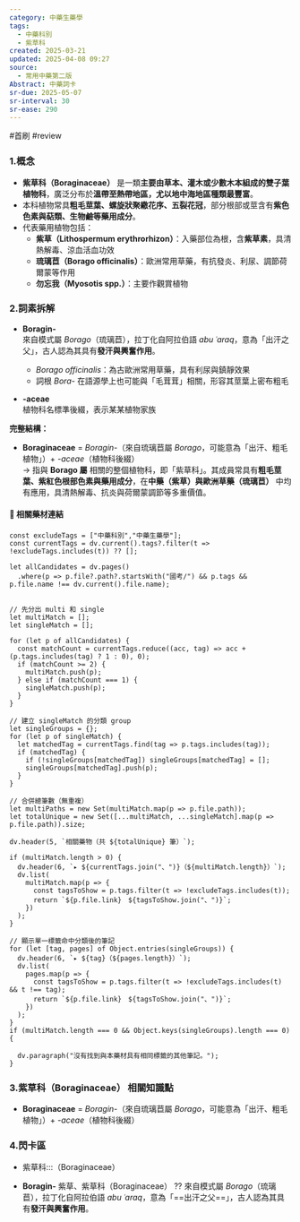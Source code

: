 ```yaml
---
category: 中藥生藥學
tags:
  - 中藥科別
  - 紫草科
created: 2025-03-21
updated: 2025-04-08 09:27
source:
  - 常用中藥第二版
Abstract: 中藥詞卡
sr-due: 2025-05-07
sr-interval: 30
sr-ease: 290
---
```

#首刷 #review
### 1.概念
- **紫草科（Boraginaceae）** 是一類**主要由草本、灌木或少數木本組成的雙子葉植物科**，廣泛分布於**溫帶至熱帶地區，尤以地中海地區種類最豐富**。  
- 本科植物常具**粗毛莖葉、螺旋狀聚繖花序、五裂花冠**，部分根部或莖含有**紫色色素與萜類、生物鹼等藥用成分**。  
- 代表藥用植物包括：  
  - **紫草（Lithospermum erythrorhizon）**：入藥部位為根，含**紫草素**，具清熱解毒、涼血活血功效  
  - **琉璃苣（Borago officinalis）**：歐洲常用草藥，有抗發炎、利尿、調節荷爾蒙等作用  
  - **勿忘我（Myosotis spp.）**：主要作觀賞植物  

### 2.詞素拆解
- **Boragin-**  
  來自模式屬 *Borago*（琉璃苣），拉丁化自阿拉伯語 *abu ʿaraq*，意為「出汗之父」，古人認為其具有**發汗與興奮作用**。  
  - *Borago officinalis*：為古歐洲常用草藥，具有利尿與鎮靜效果  
  - 詞根 *Bora-* 在語源學上也可能與「毛茸茸」相關，形容其莖葉上密布粗毛  

- **-aceae**  
  植物科名標準後綴，表示某某植物家族  

**完整結構：**
- **Boraginaceae** = *Boragin-*（來自琉璃苣屬 *Borago*，可能意為「出汗、粗毛植物」）+ *-aceae*（植物科後綴）  
→ 指與 **Borago 屬** 相關的整個植物科，即「紫草科」。其成員常具有**粗毛莖葉、紫紅色根部色素與藥用成分**，在**中藥（紫草）與歐洲草藥（琉璃苣）** 中均有應用，具清熱解毒、抗炎與荷爾蒙調節等多重價值。  


#### 📌 相關藥材連結


```dataviewjs
const excludeTags = ["中藥科別","中藥生藥學"];
const currentTags = dv.current().tags?.filter(t => !excludeTags.includes(t)) ?? [];

let allCandidates = dv.pages()
  .where(p => p.file?.path?.startsWith("國考/") && p.tags && p.file.name !== dv.current().file.name);


// 先分出 multi 和 single
let multiMatch = [];
let singleMatch = [];

for (let p of allCandidates) {
  const matchCount = currentTags.reduce((acc, tag) => acc + (p.tags.includes(tag) ? 1 : 0), 0);
  if (matchCount >= 2) {
    multiMatch.push(p);
  } else if (matchCount === 1) {
    singleMatch.push(p);
  }
}

// 建立 singleMatch 的分類 group
let singleGroups = {};
for (let p of singleMatch) {
  let matchedTag = currentTags.find(tag => p.tags.includes(tag));
  if (matchedTag) {
    if (!singleGroups[matchedTag]) singleGroups[matchedTag] = [];
    singleGroups[matchedTag].push(p);
  }
}

// 合併總筆數（無重複）
let multiPaths = new Set(multiMatch.map(p => p.file.path));
let totalUnique = new Set([...multiMatch, ...singleMatch].map(p => p.file.path)).size;

dv.header(5, `相關藥物（共 ${totalUnique} 筆）`);

if (multiMatch.length > 0) {
  dv.header(6, `▸ ${currentTags.join("、")}（${multiMatch.length}）`);
  dv.list(
    multiMatch.map(p => {
      const tagsToShow = p.tags.filter(t => !excludeTags.includes(t));
      return `${p.file.link}　${tagsToShow.join("、")}`;
    })
  );
}

// 顯示單一標籤命中分類後的筆記
for (let [tag, pages] of Object.entries(singleGroups)) {
  dv.header(6, `▸ ${tag}（${pages.length}）`);
  dv.list(
    pages.map(p => {
      const tagsToShow = p.tags.filter(t => !excludeTags.includes(t) && t !== tag);
      return `${p.file.link}　${tagsToShow.join("、")}`;
    })
  );
}
if (multiMatch.length === 0 && Object.keys(singleGroups).length === 0) {

  dv.paragraph("沒有找到與本藥材具有相同標籤的其他筆記。");
}

```



### 3.紫草科（Boraginaceae） 相關知識點

- **Boraginaceae** = *Boragin-*（來自琉璃苣屬 *Borago*，可能意為「出汗、粗毛植物」）+ *-aceae*（植物科後綴）  


### 4.閃卡區


- 紫草科:::（Boraginaceae）


- **Boragin-**  紫草、紫草科（Boraginaceae）
??
  來自模式屬 *Borago*（琉璃苣），拉丁化自阿拉伯語 *abu ʿaraq*，意為「==出汗之父==」，古人認為其具有**發汗與興奮作用**。 <!--SR:!2025-04-08,1,250-->